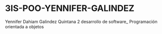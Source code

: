 # 3IS-POO-YENNIFER-GALINDEZ
Yennifer Dahiam Galindez Quintana 2 desarrollo de software_ Programación orientada a objetos 

